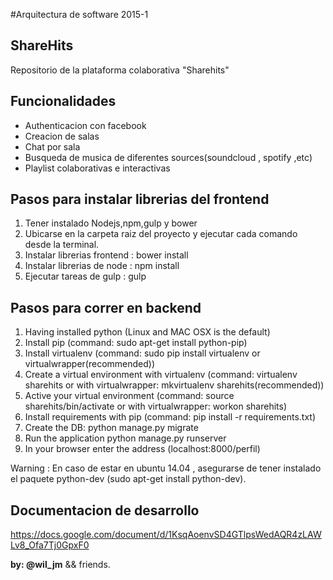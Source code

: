 #Arquitectura de software 2015-1

## ShareHits

Repositorio de la plataforma colaborativa "Sharehits"

## Funcionalidades

- Authenticacion con facebook
- Creacion de salas
- Chat por sala
- Busqueda de musica de diferentes sources(soundcloud , spotify ,etc)
- Playlist colaborativas e interactivas

## Pasos para instalar librerias del frontend
1. Tener instalado Nodejs,npm,gulp y bower
2. Ubicarse en la carpeta raiz del proyecto y ejecutar cada comando desde la terminal.
3. Instalar librerias frontend : bower install
4. Instalar librerias de node : npm install
5. Ejecutar tareas de gulp : gulp

## Pasos para correr en backend

1. Having installed python (Linux and MAC OSX is the default)
2. Install pip (command: sudo apt-get install python-pip)
3. Install virtualenv (command: sudo pip install virtualenv or virtualwrapper(recommended))
4. Create a virtual environment with virtualenv (command: virtualenv sharehits or with virtualwrapper: mkvirtualenv sharehits(recommended))
5. Active your virtual environment (command: source sharehits/bin/activate or with virtualwrapper: workon sharehits)
6. Install requirements with pip (command: pip install -r requirements.txt)
7. Create the DB: python manage.py migrate
8. Run the application python manage.py runserver
9. In your browser enter the address (localhost:8000/perfil)

Warning : En caso de estar en ubuntu 14.04 , asegurarse de tener instalado el paquete python-dev (sudo apt-get install python-dev).

## Documentacion de desarrollo
 https://docs.google.com/document/d/1KsqAoenvSD4GTlpsWedAQR4zLAWLv8_Ofa7Tj0GpxF0

 **by: @wil_jm** && friends.
